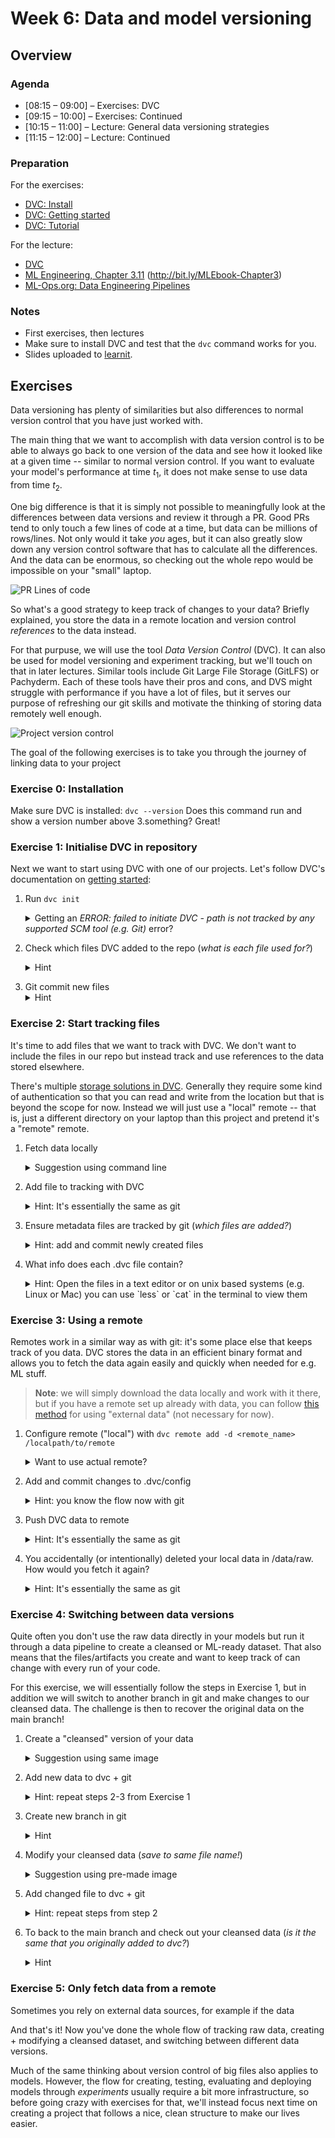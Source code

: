 # Week 6: Data and model versioning

## Overview

### Agenda

 * [08:15 – 09:00] – Exercises: DVC
 * [09:15 – 10:00] – Exercises: Continued
 * [10:15 – 11:00] – Lecture: General data versioning strategies
 * [11:15 – 12:00] – Lecture: Continued

### Preparation

For the exercises:

* [DVC: Install](https://dvc.org/doc/install)
* [DVC: Getting started](https://dvc.org/doc/start)
* [DVC: Tutorial](https://dvc.org/doc/use-cases/versioning-data-and-models/tutorial)

For the lecture:

* [DVC](https://dvc.org/doc/)
* [ML Engineering, Chapter 3.11](http://www.mlebook.com/wiki/doku.php) (http://bit.ly/MLEbook-Chapter3)
* [ML-Ops.org: Data Engineering Pipelines](https://ml-ops.org/content/three-levels-of-ml-software)


### Notes

* First exercises, then lectures
* Make sure to install DVC and test that the `dvc` command works for you.
* Slides uploaded to [learnit](https://learnit.itu.dk/course/view.php?id=3023571#section-6).

## Exercises

Data versioning has plenty of similarities but also differences to normal version control that you have just worked with. 

The main thing that we want to accomplish with data version control is to be able to always go back to one version of the data and see how it looked like at a given time -- similar to normal version control. If you want to evaluate your model's performance at time $t_1$, it does not make sense to use data from time $t_2$.

One big difference is that it is simply not possible to meaningfully look at the differences between data versions and review it through a PR. Good PRs tend to only touch a few lines of code at a time, but data can be millions of rows/lines. Not only would it take _you_ ages, but it can also greatly slow down any version control software that has to calculate all the differences. And the data can be enormous, so checking out the whole repo would be impossible on your "small" laptop.

![PR Lines of code](resources/code%20review%20strategy.jpeg "True story")

So what's a good strategy to keep track of changes to your data? Briefly explained, you store the data in a remote location and version control _references_ to the data instead.

For that purpuse, we will use the tool _Data Version Control_ (DVC). It can also be used for model versioning and experiment tracking, but we'll touch on that in later lectures. Similar tools include Git Large File Storage (GitLFS) or Pachyderm. Each of these tools have their pros and cons, and DVS might struggle with performance if you have a lot of files, but it serves our purpose of refreshing our git skills and motivate the thinking of storing data remotely well enough.

![Project version control](resources/project-versions.png "From https://dvc.org/doc/use-cases/versioning-data-and-models")

The goal of the following exercises is to take you through the journey of linking data to your project 

### Exercise 0: Installation

Make sure DVC is installed:
`dvc --version`
Does this command run and show a version number above 3.something? Great!

### Exercise 1: Initialise DVC in repository

Next we want to start using DVC with one of our projects. Let's follow DVC's documentation on [getting started](https://dvc.org/doc/start):

1. Run `dvc init` 
   <details> <summary>Getting an <i>ERROR: failed to initiate DVC - path is not tracked by any supported SCM tool (e.g. Git)</i> error? </summary> 

   Make sure you have initialised git in your directory. Run the following to start a git repo <pre>git init</pre>

   If this does not work, try and run it with the --subdir argument if you are initialising this in a subdirectory of your project. <pre> dvc init --subdir</pre>
</details>

2. Check which files DVC added to the repo (_what is each file used for?_)
   <details> <summary>Hint </summary>
   <tt> git status </tt>
   
   1. .dvc/.gitignore (dvc-specific things for git to ingore, like local config.local)
   2. .dvc/config (project-level dvc config, keeps tracks of various settings like remotes, local path to auth, etc)
   3. .dvcignore (file types for dvc to ignore if e.g. adding directories)
  </details>

3. Git commit new files
   <details> <summary>Hint </summary> 
   <tt> git commit -m "YOUR COMMIT MSG"</tt>
  </details>

### Exercise 2: Start tracking files

It's time to add files that we want to track with DVC. We don't want to include the files in our repo but instead track and use references to the data stored elsewhere.

There's multiple [storage solutions in DVC](https://dvc.org/doc/user-guide/data-management/remote-storage). Generally they require some kind of authentication so that you can read and write from the location but that is beyond the scope for now. Instead we will just use a "local" remote -- that is, just a different directory on your laptop than this project and pretend it's a "remote" remote.

1. Fetch data locally
   <details> <summary>Suggestion using command line</summary> 
    <pre> mkdir -p data/raw
    wget https://github.com/Jeppe-T-K/itu_sdse_2024/raw/w06-exercises/w06/resources/data/raw/coco.jpeg -P data/raw/
    </pre>
    </details>

2. Add file to tracking with DVC
   <details> <summary>Hint: It's essentially the same as git</summary> 
    <pre> dvc add data
    </pre>
    </details>

3. Ensure metadata files are tracked by git (_which files are added?_)
   <details> <summary>Hint: add and commit newly created files</summary> 
    <pre> git add data.dvc .gitignore
    git commit -m "Added data/ to dvc"
    </pre>
    </details>

4. What info does each .dvc file contain?
   <details> <summary>Hint: Open the files in a text editor or on unix based systems (e.g. Linux or Mac) you can use `less` or `cat` in the terminal to view them </summary> 
    less (view individual files): 
    <pre> 
       less *.dvc # use :n, :p, q, to go to next file, previous file and quit
    </pre>
    cat (prints the contents of all files):
      <pre> 
       cat *.dvc
    </pre>
    note: The * here just means anything so in this case any file name with the .dvc extension
    </details>

### Exercise 3: Using a remote

Remotes work in a similar way as with git: it's some place else that keeps track of you data. DVC stores the data in an efficient binary format and allows you to fetch the data again easily and quickly when needed for e.g. ML stuff.

> **Note**: we will simply download the data locally and work with it there, but if you have a remote set up already with data, you can follow [this method](https://dvc.org/doc/user-guide/data-management/importing-external-data#how-importing-external-data-works) for using "external data" (not necessary for now).


1. Configure remote ("local") with `dvc remote add -d <remote_name> /localpath/to/remote`
   <details> <summary>Want to use actual remote?</summary> 
    You're welcome to try and set it up. Take your pick from <a href="https://dvc.org/doc/user-guide/data-management/remote-storage"> all these options </a>
    </details>

2. Add and commit changes to .dvc/config
   <details> <summary>Hint: you know the flow now with git</summary> 
    <pre> git add .dvc/config
    git commit -m "Added remote to dvc" </pre>
    </details>

3. Push DVC data to remote
   <details> <summary>Hint: It's essentially the same as git</summary> 
    <pre> dvc push </pre>
    </details>

4. You accidentally (or intentionally) deleted your local data in /data/raw. How would you fetch it again?
   <details> <summary>Hint: It's essentially the same as git</summary> 
    <pre> dvc pull </pre>
    </details>

### Exercise 4: Switching between data versions

Quite often you don't use the raw data directly in your models but run it through a data pipeline to create a cleansed or ML-ready dataset. That also means that the files/artifacts you create and want to keep track of can change with every run of your code.

For this exercise, we will essentially follow the steps in Exercise 1, but in addition we will switch to another branch in git and make changes to our cleansed data. The challenge is then to recover the original data on the main branch!

1. Create a "cleansed" version of your data
   <details> <summary>Suggestion using same image</summary> 
    <pre>mkdir -p data/cleansed
    wget https://github.com/Jeppe-T-K/itu_sdse_2024/raw/w06-exercises/w06/resources/data/cleansed/coco_cropped.png -P data/cleansed
    </pre>
    </details>

2. Add new data to dvc + git
   <details> <summary>Hint: repeat steps 2-3 from Exercise 1</summary> 
    <pre> 
    dvc add data/
    git add data.dvc
    git commit -m "Added cleansed data"
    (git push)
    dvc push
    </pre>
    </details>

3. Create new branch in git
   <details> <summary>Hint</summary> 
    <pre> git checkout -b "my_branch_name"
    </pre>
    </details>

4. Modify your cleansed data (_save to same file name!_)
   <details> <summary>Suggestion using pre-made image</summary> 
    <pre>
    rm data/cleansed/coco_cropped.png
    wget https://github.com/Jeppe-T-K/itu_sdse_2024/raw/w06-exercises/w06/resources/data/cleansed/coco_cropped_text.png -P data/cleansed
    mv data/cleansed/coco_cropped_text.png data/cleansed/coco_cropped.png
    </pre>
    </details>

5. Add changed file to dvc + git
   <details> <summary>Hint: repeat steps from step 2</summary> 
    <pre> 
    dvc add data/
    git add data.dvc
    git commit -m "Added cleansed data from new method"
    (git push)
    dvc push
    </pre>
    </details>

6. To back to the main branch and check out your cleansed data (_is it the same that you originally added to dvc?_)
   <details> <summary>Hint</summary> 
    No, it's not. Not unless you made a mistake, anyway.

    To go back to the main branch, you can run `git checkout main`

    <pre> 
    dvc pull
    </pre>
    </details>


### Exercise 5: Only fetch data from a remote
Sometimes you rely on external data sources, for example if the data 


And that's it! Now you've done the whole flow of tracking raw data, creating + modifying a cleansed dataset, and switching between different data versions.

Much of the same thinking about version control of big files also applies to models. However, the flow for creating, testing, evaluating and deploying models through _experiments_ usually require a bit more infrastructure, so before going crazy with exercises for that, we'll instead focus next time on creating a project that follows a nice, clean structure to make our lives easier.
